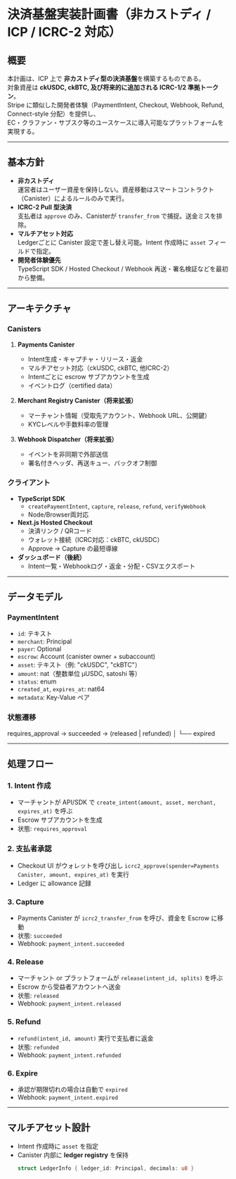 # 決済基盤実装計画書（非カストディ / ICP / ICRC-2 対応）

## 概要
本計画は、ICP 上で **非カストディ型の決済基盤**を構築するものである。  
対象資産は **ckUSDC, ckBTC, 及び将来的に追加される ICRC-1/2 準拠トークン**。  
Stripe に類似した開発者体験（PaymentIntent, Checkout, Webhook, Refund, Connect-style 分配）を提供し、  
EC・クラファン・サブスク等のユースケースに導入可能なプラットフォームを実現する。

---

## 基本方針
- **非カストディ**  
  運営者はユーザー資産を保持しない。資産移動はスマートコントラクト（Canister）によるルールのみで実行。
- **ICRC-2 Pull 型決済**  
  支払者は `approve` のみ、Canisterが `transfer_from` で捕捉。送金ミスを排除。
- **マルチアセット対応**  
  Ledgerごとに Canister 設定で差し替え可能。Intent 作成時に `asset` フィールドで指定。
- **開発者体験優先**  
  TypeScript SDK / Hosted Checkout / Webhook 再送・署名検証などを最初から整備。

---

## アーキテクチャ

### Canisters
1. **Payments Canister**
   - Intent生成・キャプチャ・リリース・返金
   - マルチアセット対応（ckUSDC, ckBTC, 他ICRC-2）
   - Intentごとに escrow サブアカウントを生成
   - イベントログ（certified data）

2. **Merchant Registry Canister（将来拡張）**
   - マーチャント情報（受取先アカウント、Webhook URL、公開鍵）
   - KYCレベルや手数料率の管理

3. **Webhook Dispatcher（将来拡張）**
   - イベントを非同期で外部送信
   - 署名付きヘッダ、再送キュー、バックオフ制御

### クライアント
- **TypeScript SDK**
  - `createPaymentIntent`, `capture`, `release`, `refund`, `verifyWebhook`
  - Node/Browser両対応
- **Next.js Hosted Checkout**
  - 決済リンク / QRコード
  - ウォレット接続（ICRC対応：ckBTC, ckUSDC）
  - Approve → Capture の最短導線
- **ダッシュボード（後続）**
  - Intent一覧・Webhookログ・返金・分配・CSVエクスポート

---

## データモデル

### PaymentIntent
- `id`: テキスト
- `merchant`: Principal
- `payer`: Optional<Account>
- `escrow`: Account (canister owner + subaccount)
- `asset`: テキスト（例: "ckUSDC", "ckBTC"）
- `amount`: nat（整数単位 μUSDC, satoshi 等）
- `status`: enum
- `created_at`, `expires_at`: nat64
- `metadata`: Key-Value ペア

### 状態遷移
requires_approval → succeeded → (released | refunded)
│
└── expired


---

## 処理フロー

### 1. Intent 作成
- マーチャントが API/SDK で `create_intent(amount, asset, merchant, expires_at)` を呼ぶ
- Escrow サブアカウントを生成
- 状態: `requires_approval`

### 2. 支払者承認
- Checkout UI がウォレットを呼び出し `icrc2_approve(spender=Payments Canister, amount, expires_at)` を実行
- Ledger に allowance 記録

### 3. Capture
- Payments Canister が `icrc2_transfer_from` を呼び、資金を Escrow に移動
- 状態: `succeeded`
- Webhook: `payment_intent.succeeded`

### 4. Release
- マーチャント or プラットフォームが `release(intent_id, splits)` を呼ぶ
- Escrow から受益者アカウントへ送金
- 状態: `released`
- Webhook: `payment_intent.released`

### 5. Refund
- `refund(intent_id, amount)` 実行で支払者に返金
- 状態: `refunded`
- Webhook: `payment_intent.refunded`

### 6. Expire
- 承認が期限切れの場合は自動で `expired`
- Webhook: `payment_intent.expired`

---

## マルチアセット設計
- Intent 作成時に `asset` を指定
- Canister 内部に **ledger registry** を保持
  ```rust
  struct LedgerInfo { ledger_id: Principal, decimals: u8 }
  ```

